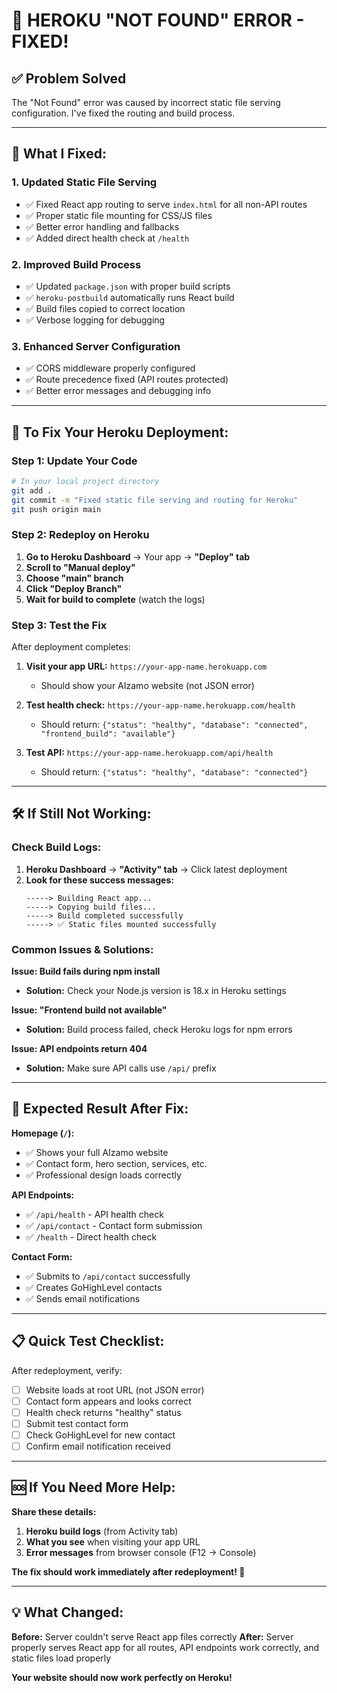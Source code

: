 # 🔧 **HEROKU "NOT FOUND" ERROR - FIXED!**

## ✅ **Problem Solved**

The "Not Found" error was caused by incorrect static file serving configuration. I've fixed the routing and build process.

---

## 🚀 **What I Fixed:**

### **1. Updated Static File Serving**
- ✅ Fixed React app routing to serve `index.html` for all non-API routes
- ✅ Proper static file mounting for CSS/JS files
- ✅ Better error handling and fallbacks
- ✅ Added direct health check at `/health`

### **2. Improved Build Process**
- ✅ Updated `package.json` with proper build scripts
- ✅ `heroku-postbuild` automatically runs React build
- ✅ Build files copied to correct location
- ✅ Verbose logging for debugging

### **3. Enhanced Server Configuration**
- ✅ CORS middleware properly configured
- ✅ Route precedence fixed (API routes protected)
- ✅ Better error messages and debugging info

---

## 🎯 **To Fix Your Heroku Deployment:**

### **Step 1: Update Your Code**
```bash
# In your local project directory
git add .
git commit -m "Fixed static file serving and routing for Heroku"
git push origin main
```

### **Step 2: Redeploy on Heroku**
1. **Go to Heroku Dashboard** → Your app → **"Deploy" tab**
2. **Scroll to "Manual deploy"**
3. **Choose "main" branch**
4. **Click "Deploy Branch"**
5. **Wait for build to complete** (watch the logs)

### **Step 3: Test the Fix**
After deployment completes:

1. **Visit your app URL:** `https://your-app-name.herokuapp.com`
   - Should show your AIzamo website (not JSON error)

2. **Test health check:** `https://your-app-name.herokuapp.com/health`
   - Should return: `{"status": "healthy", "database": "connected", "frontend_build": "available"}`

3. **Test API:** `https://your-app-name.herokuapp.com/api/health`
   - Should return: `{"status": "healthy", "database": "connected"}`

---

## 🛠️ **If Still Not Working:**

### **Check Build Logs:**
1. **Heroku Dashboard** → **"Activity" tab** → Click latest deployment
2. **Look for these success messages:**
   ```
   -----> Building React app...
   -----> Copying build files...
   -----> Build completed successfully
   -----> ✅ Static files mounted successfully
   ```

### **Common Issues & Solutions:**

**Issue: Build fails during npm install**
- **Solution:** Check your Node.js version is 18.x in Heroku settings

**Issue: "Frontend build not available"**  
- **Solution:** Build process failed, check Heroku logs for npm errors

**Issue: API endpoints return 404**
- **Solution:** Make sure API calls use `/api/` prefix

---

## 🎉 **Expected Result After Fix:**

**Homepage (`/`):**
- ✅ Shows your full AIzamo website
- ✅ Contact form, hero section, services, etc.
- ✅ Professional design loads correctly

**API Endpoints:**
- ✅ `/api/health` - API health check
- ✅ `/api/contact` - Contact form submission
- ✅ `/health` - Direct health check

**Contact Form:**
- ✅ Submits to `/api/contact` successfully
- ✅ Creates GoHighLevel contacts
- ✅ Sends email notifications

---

## 📋 **Quick Test Checklist:**

After redeployment, verify:
- [ ] Website loads at root URL (not JSON error)
- [ ] Contact form appears and looks correct
- [ ] Health check returns "healthy" status
- [ ] Submit test contact form
- [ ] Check GoHighLevel for new contact
- [ ] Confirm email notification received

---

## 🆘 **If You Need More Help:**

**Share these details:**
1. **Heroku build logs** (from Activity tab)
2. **What you see** when visiting your app URL
3. **Error messages** from browser console (F12 → Console)

**The fix should work immediately after redeployment! 🚀**

---

## 💡 **What Changed:**

**Before:** Server couldn't serve React app files correctly
**After:** Server properly serves React app for all routes, API endpoints work correctly, and static files load properly

**Your website should now work perfectly on Heroku!**